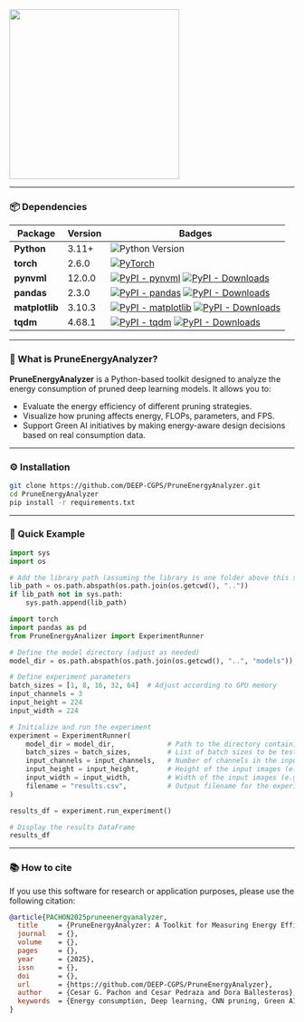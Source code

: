<img src="https://github.com/user-attachments/assets/40310b7a-a864-4ed2-a2dd-c488231aee6b" width="300"/>

---
### 📦 Dependencies

| Package       | Version  | Badges |
|---------------|----------|--------|
| **Python**    | 3.11+    | ![Python Version](https://img.shields.io/badge/python-3.11+-blue.svg) |
| **torch**     | 2.6.0    | [![PyTorch](https://img.shields.io/badge/PyTorch-2.6.0-ee4c2c.svg?logo=pytorch&logoColor=white)](https://pytorch.org/get-started/locally/) |
| **pynvml**    | 12.0.0   | [![PyPI - pynvml](https://img.shields.io/pypi/v/pynvml.svg)](https://pypi.org/project/pynvml/) [![PyPI - Downloads](https://img.shields.io/pypi/dm/pynvml.svg)](https://pypi.org/project/pynvml/) |
| **pandas**    | 2.3.0    | [![PyPI - pandas](https://img.shields.io/pypi/v/pandas.svg)](https://pypi.org/project/pandas/) [![PyPI - Downloads](https://img.shields.io/pypi/dm/pandas.svg)](https://pypi.org/project/pandas/) |
| **matplotlib**| 3.10.3    | [![PyPI - matplotlib](https://img.shields.io/pypi/v/matplotlib.svg)](https://pypi.org/project/matplotlib/) [![PyPI - Downloads](https://img.shields.io/pypi/dm/matplotlib.svg)](https://pypi.org/project/matplotlib/) |
| **tqdm**      | 4.68.1   | [![PyPI - tqdm](https://img.shields.io/pypi/v/tqdm.svg)](https://pypi.org/project/tqdm/) [![PyPI - Downloads](https://img.shields.io/pypi/dm/tqdm.svg)](https://pypi.org/project/tqdm/) |

---
### 🧠 What is PruneEnergyAnalyzer?

**PruneEnergyAnalyzer** is a Python-based toolkit designed to analyze the energy consumption of pruned deep learning models. It allows you to:
- Evaluate the energy efficiency of different pruning strategies.
- Visualize how pruning affects energy, FLOPs, parameters, and FPS.
- Support Green AI initiatives by making energy-aware design decisions based on real consumption data.

---

### ⚙️ Installation

```bash
git clone https://github.com/DEEP-CGPS/PruneEnergyAnalyzer.git
cd PruneEnergyAnalyzer
pip install -r requirements.txt
```

---

### 🚀 Quick Example

```python
import sys
import os

# Add the library path (assuming the library is one folder above this script)
lib_path = os.path.abspath(os.path.join(os.getcwd(), ".."))
if lib_path not in sys.path:
    sys.path.append(lib_path)

import torch
import pandas as pd
from PruneEnergyAnalizer import ExperimentRunner

# Define the model directory (adjust as needed)
model_dir = os.path.abspath(os.path.join(os.getcwd(), "..", "models"))

# Define experiment parameters
batch_sizes = [1, 8, 16, 32, 64]  # Adjust according to GPU memory
input_channels = 3
input_height = 224
input_width = 224

# Initialize and run the experiment
experiment = ExperimentRunner(
    model_dir = model_dir,             # Path to the directory containing all pruned models
    batch_sizes = batch_sizes,         # List of batch sizes to be tested (e.g., [1, 8, 16, 32, 64])
    input_channels = input_channels,   # Number of channels in the input images (e.g., 3 for RGB)
    input_height = input_height,       # Height of the input images (e.g., 224 for 224x224 images)
    input_width = input_width,         # Width of the input images (e.g., 224 for 224x224 images)
    filename = "results.csv",          # Output filename for the experiment results (CSV)
)

results_df = experiment.run_experiment()

# Display the results DataFrame
results_df
```

---

### 📚 How to cite

If you use this software for research or application purposes, please use the following citation:

```bibtex
@article{PACHON2025pruneenergyanalyzer,
  title     = {PruneEnergyAnalyzer: A Toolkit for Measuring Energy Efficiency in Pruned Deep Learning Models},
  journal   = {},
  volume    = {},
  pages     = {},
  year      = {2025},
  issn      = {},
  doi       = {},
  url       = {https://github.com/DEEP-CGPS/PruneEnergyAnalyzer},
  author    = {Cesar G. Pachon and Cesar Pedraza and Dora Ballesteros},
  keywords  = {Energy consumption, Deep learning, CNN pruning, Green AI, Python toolkit}
}
```



